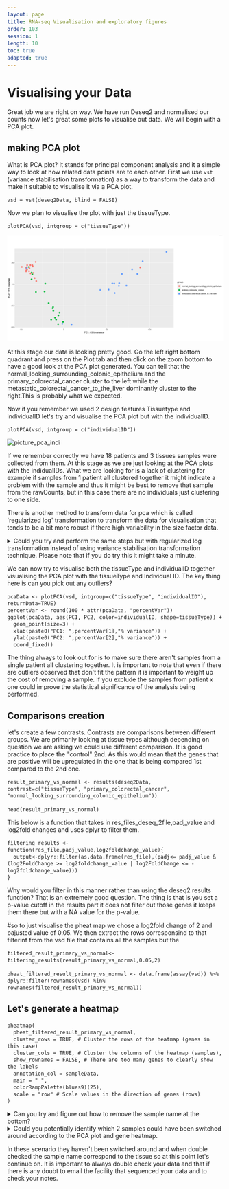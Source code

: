 ```yaml
---
layout: page
title: RNA-seq Visualisation and exploratory figures
order: 103
session: 1
length: 10
toc: true
adapted: true
---
```


# Visualising your Data

Great job we are right on way. We have run Deseq2 and normalised our counts now let's great some plots to visualise out data. We will begin with a PCA plot.

## making PCA plot

What is PCA plot? It stands for principal component analysis and it a simple way to look at how related data points are to each other. First we use ```vst``` (variance stabilisation transformation) as a way to transform the data and make it suitable to visualise it via a PCA plot.
```
vsd = vst(deseq2Data, blind = FALSE)

```

Now we plan to visualise the plot with just the tissueType.

```
plotPCA(vsd, intgroup = c("tissueType"))
```

![picture_pca](../images/pca_plot_course.PNG)


At this stage our data is looking pretty good. Go the left right bottom quadrant and press on the Plot tab and then click on the zoom bottom to have a good look at the PCA plot generated. You can tell that the normal_looking_surrounding_colonic_epithelium and the primary_colorectal_cancer cluster to the left while the metastatic_colorectal_cancer_to_the_liver dominantly cluster to the right.This is probably what we expected.

Now if you remember we used 2 design features Tissuetype and individualID let's try and visualise the PCA plot but with the individualID.
```
plotPCA(vsd, intgroup = c("individualID"))
```
![picture_pca_indi](../pca_plot_course_individualid.PNG)

If we remember correctly we have 18 patients and 3 tissues samples were collected from them. At this stage as we are just looking at the PCA plots with the indidualIDs. What we are looking for is a lack of clustering for example if samples from 1 patient all clustered together it might indicate a problem with the sample and thus it might be best to remove that sample from the rawCounts, but in this case there are no individuals just clustering to one side.  

There is another method to transform data for pca which is called 'regularized log' transformation to transform the data for visualisation that tends to be a bit more robust if there high variability in the size factor data.

<details>
           <summary>Could you try and perform the same steps but with regularized log transformation instead of using variance stabilisation transformation technique. Please note that if you do try this it might take a minute. </summary>
           <p>``` rlogd = rlog(deseq2Data, blind = FALSE)
           plotPCA(rlogd, intgroup = c("tissueType"))#plot the PCA with the jus the tissue type
           plotPCA(rlogd, intgroup = c("individualID"))#plot the pca with just the individualID ``` </p>
</details>

We can now try to visualise both the tissueType and individualID together
visualising the PCA plot with the tissueType and Individual ID. The key thing here is can you pick out any outliers?
```
pcaData <- plotPCA(vsd, intgroup=c("tissueType", "individualID"), returnData=TRUE)
percentVar <- round(100 * attr(pcaData, "percentVar"))
ggplot(pcaData, aes(PC1, PC2, color=individualID, shape=tissueType)) +
  geom_point(size=3) +
  xlab(paste0("PC1: ",percentVar[1],"% variance")) +
  ylab(paste0("PC2: ",percentVar[2],"% variance")) +
  coord_fixed()
```
The thing always to look out for is to make sure there aren't samples from a single patient all clustering together. It is important to note that even if there are outliers observed that don't fit the pattern it is important to weight up the cost of removing a sample. If you exclude the samples from patient x one could improve the statistical significance of the analysis being performed.

## Comparisons creation

let's create a few contrasts. Contrasts are comparisons between different groups. We are primarily looking at tissue types although depending on question we are asking we could use different comparison. It is good practice to place the "control" 2nd. As this would mean that the genes that are positive will be upregulated in the one that is being compared 1st compared to the 2nd one.

```
result_primary_vs_normal <- results(deseq2Data, contrast=c("tissueType", "primary_colorectal_cancer", "normal_looking_surrounding_colonic_epithelium"))

head(result_primary_vs_normal)
```
This below is a function that takes in
res_files_deseq_2file,padj_value and log2fold changes and uses dplyr to filter them.
```
filtering_results <- function(res_file,padj_value,log2foldchange_value){
  output<-dplyr::filter(as.data.frame(res_file),(padj<= padj_value & (log2FoldChange >= log2foldchange_value | log2FoldChange <= -log2foldchange_value)))
}
```
Why would you filter in this manner rather than using the deseq2 results function? That is an extremely good question. The thing is that is you set a p-value cutoff in the results part it does not filter out those genes it keeps them there but with a NA value for the p-value.

#so to just visualise the pheat map we chose a log2fold change of 2 and pajusted value of 0.05. We then extract the rows corresponsind to that filterinf from the vsd file that contains all the samples but the

```
filtered_result_primary_vs_normal<-filtering_results(result_primary_vs_normal,0.05,2)

pheat_filtered_result_primary_vs_normal <- data.frame(assay(vsd)) %>% dplyr::filter(rownames(vsd) %in% rownames(filtered_result_primary_vs_normal))
```
## Let's generate a heatmap
```
pheatmap(
  pheat_filtered_result_primary_vs_normal,
  cluster_rows = TRUE, # Cluster the rows of the heatmap (genes in this case)
  cluster_cols = TRUE, # Cluster the columns of the heatmap (samples),
  show_rownames = FALSE, # There are too many genes to clearly show the labels
  annotation_col = sampleData,
  main = " ",
  colorRampPalette(blues9)(25),
  scale = "row" # Scale values in the direction of genes (rows)
)
```


<details>
           <summary>Can you try and figure out how to remove the sample name at the bottom? </summary>
           <p>``` show_colnames=FALSE ```</p>
</details>

<details>
        <summary>Could you potentially identify which 2 samples could have been switched around according to the PCA plot and gene heatmap. </summary>

        <p>SRR975588
        SRR975587</p>
</details>

In these scenario they haven't been switched around and when double checked the sample name correspond to the tissue so at this point let's continue on. It is important to always double check your data and that if there is any doubt to email the facility that sequenced your data and to check your notes.
